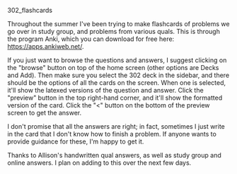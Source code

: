  302_flashcards

Throughout the summer I've been trying to make flashcards of problems we go
over in study group, and problems from various quals.  This is through the
program Anki, which you can download for free here: 
https://apps.ankiweb.net/.  

If you just want to browse the questions and answers, I suggest clicking on the
"browse" button on top of the home screen (other options are Decks and Add).
Then make sure you select the 302 deck in the sidebar, and there should be the
options of all the cards on the screen.  When one is selected, it'll show the
latexed versions of the question and answer.  Click the "preview" button in the
top right-hand corner, and it'll show the formatted version of the card.  Click
the "<" button on the bottom of the preview screen to get the answer.

I don't promise that all the answers are right; in fact, sometimes I just write
in the card that I don't know how to finish a problem.  If anyone wants to
provide guidance for these, I'm happy to get it.  

Thanks to Allison's handwritten qual answers, as well as study group and online
answers.  I plan on adding to this over the next few days.

